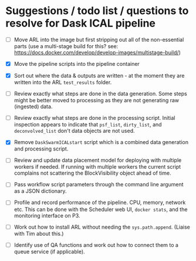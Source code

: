 # Suggestions / todo list / questions to resolve for Dask ICAL pipeline

- [ ] Move ARL into the image but first stripping out all of the non-essential
      parts (use a multi-stage build for this? 
      see: <https://docs.docker.com/develop/develop-images/multistage-build/>)
      
- [x] Move the pipeline scripts into the pipeline container

- [x] Sort out where the data & outputs are written - at the moment they 
      are written into the ARL `test_results` folder.

- [ ] Review exactly what steps are done in the data generation. Some steps
      might be better moved to processing as they are not generating raw 
      (ingested) data.
      
- [ ] Review exactly what steps are done in the processing script.
      Initial inspection appears to indicate that `psf_list`, `dirty_list`,
      and `deconvolved_list` don't data objects are not used.
      
- [x] Remove `DaskSwarmICALstart` script which is a combined data generation
      and processing script.

- [ ] Review and update data placement model for deploying with multiple 
      workers if needed. If running with multiple workers the current script 
      complains not scattering the BlockVisibility object ahead of time.

- [ ] Pass workflow script parameters through the command line argument as a 
      JSON dictionary.

- [ ] Profile and record performance of the pipeline. CPU, memory, network etc.
      This can be done with the Scheduler web UI, `docker stats`, and 
      the monitoring interface on P3.
      
- [ ] Work out how to install ARL without needing the `sys.path.append`.
      (Liaise with Tim about this.)
      
- [ ] Identify use of QA functions and work out how to connect them to a 
      queue service (if applicable).

